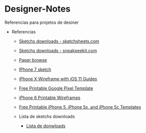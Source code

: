 # Designer-Notes
Referencias para projetos de desiner

* Referencias
  * [Sketchs downloads - sketchsheets.com](https://sketchsheets.com)
  * [Sketchs downloads - sneakpeekit.com](http://sneakpeekit.com)
  * [Paper browse](http://www.raincreativelab.com/paperbrowser/)
  * [IPhone 7 sketch](https://dribbble.com/shots/2950814-Free-Printable-iPhone-7-Templates-iOS-10)
  * [iPhone X Wireframe with iOS 11 Guides](https://www.templatemonster.com/blog/free-ui-ux-printable-wireframes/)
  * [Free Printable Google Pixel Template](https://dribbble.com/shots/3283119-Free-Printable-Google-Pixel-Template)
  * [iPhone 6 Printable Wireframes](https://dribbble.com/shots/1767426-iPhone-6-Printable-Wireframes)
  * [Free Printable iPhone 5, iPhone 5s, and iPhone 5c Templates](https://dribbble.com/shots/728257-Free-Printable-iPhone-5-iPhone-5s-and-iPhone-5c-Templates)
  
  
  * Lista de sketchs downloads 
    * [Lista de donwloads](https://www.templatemonster.com/blog/free-ui-ux-printable-wireframes/)

